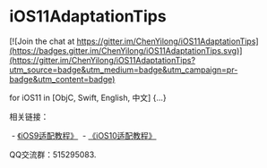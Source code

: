 # iOS11AdaptationTips

[![Join the chat at https://gitter.im/ChenYilong/iOS11AdaptationTips](https://badges.gitter.im/ChenYilong/iOS11AdaptationTips.svg)](https://gitter.im/ChenYilong/iOS11AdaptationTips?utm_source=badge&utm_medium=badge&utm_campaign=pr-badge&utm_content=badge)

for iOS11 in [ObjC, Swift, English, 中文] {...} 

相关链接：

  - [《iOS9适配教程》]( https://github.com/ChenYilong/iOS9AdaptationTips ) 
  - [《iOS10适配教程》]( https://github.com/ChenYilong/iOS10AdaptationTips ) 
  
QQ交流群：515295083.
